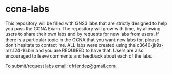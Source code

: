 # ccna-labs

This repository will be filled with GNS3 labs that are strictly designed to help you pass the CCNA Exam. The repository will grow with time, by allowing users to share their own labs and by requests for new labs from users. If there is a particular topic in the CCNA that you want new labs for, please don't hesitate to contact me. ALL labs were created using the c3640-jk9s-mz.124-16.bin and you are REQUIRED to have that. Users are also encouraged to leave comments and feedback about each of the labs. 


To submit/request labs email: dfriendez@gmail.com
